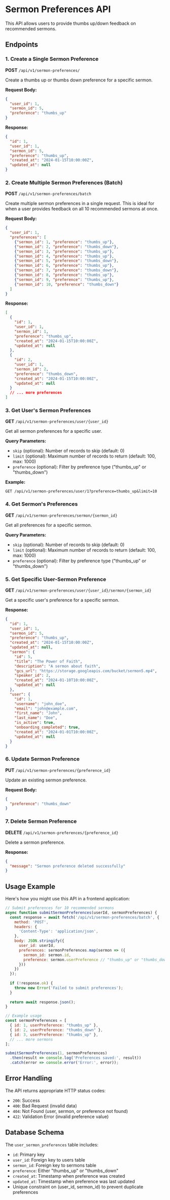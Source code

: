 # Sermon Preferences API

This API allows users to provide thumbs up/down feedback on recommended sermons.

## Endpoints

### 1. Create a Single Sermon Preference

**POST** `/api/v1/sermon-preferences/`

Create a thumbs up or thumbs down preference for a specific sermon.

**Request Body:**
```json
{
  "user_id": 1,
  "sermon_id": 5,
  "preference": "thumbs_up"
}
```

**Response:**
```json
{
  "id": 1,
  "user_id": 1,
  "sermon_id": 5,
  "preference": "thumbs_up",
  "created_at": "2024-01-15T10:00:00Z",
  "updated_at": null
}
```

### 2. Create Multiple Sermon Preferences (Batch)

**POST** `/api/v1/sermon-preferences/batch`

Create multiple sermon preferences in a single request. This is ideal for when a user provides feedback on all 10 recommended sermons at once.

**Request Body:**
```json
{
  "user_id": 1,
  "preferences": [
    {"sermon_id": 1, "preference": "thumbs_up"},
    {"sermon_id": 2, "preference": "thumbs_down"},
    {"sermon_id": 3, "preference": "thumbs_up"},
    {"sermon_id": 4, "preference": "thumbs_up"},
    {"sermon_id": 5, "preference": "thumbs_down"},
    {"sermon_id": 6, "preference": "thumbs_up"},
    {"sermon_id": 7, "preference": "thumbs_down"},
    {"sermon_id": 8, "preference": "thumbs_up"},
    {"sermon_id": 9, "preference": "thumbs_up"},
    {"sermon_id": 10, "preference": "thumbs_down"}
  ]
}
```

**Response:**
```json
[
  {
    "id": 1,
    "user_id": 1,
    "sermon_id": 1,
    "preference": "thumbs_up",
    "created_at": "2024-01-15T10:00:00Z",
    "updated_at": null
  },
  {
    "id": 2,
    "user_id": 1,
    "sermon_id": 2,
    "preference": "thumbs_down",
    "created_at": "2024-01-15T10:00:00Z",
    "updated_at": null
  }
  // ... more preferences
]
```

### 3. Get User's Sermon Preferences

**GET** `/api/v1/sermon-preferences/user/{user_id}`

Get all sermon preferences for a specific user.

**Query Parameters:**
- `skip` (optional): Number of records to skip (default: 0)
- `limit` (optional): Maximum number of records to return (default: 100, max: 1000)
- `preference` (optional): Filter by preference type ("thumbs_up" or "thumbs_down")

**Example:**
```
GET /api/v1/sermon-preferences/user/1?preference=thumbs_up&limit=10
```

### 4. Get Sermon's Preferences

**GET** `/api/v1/sermon-preferences/sermon/{sermon_id}`

Get all preferences for a specific sermon.

**Query Parameters:**
- `skip` (optional): Number of records to skip (default: 0)
- `limit` (optional): Maximum number of records to return (default: 100, max: 1000)
- `preference` (optional): Filter by preference type ("thumbs_up" or "thumbs_down")

### 5. Get Specific User-Sermon Preference

**GET** `/api/v1/sermon-preferences/user/{user_id}/sermon/{sermon_id}`

Get a specific user's preference for a specific sermon.

**Response:**
```json
{
  "id": 1,
  "user_id": 1,
  "sermon_id": 5,
  "preference": "thumbs_up",
  "created_at": "2024-01-15T10:00:00Z",
  "updated_at": null,
  "sermon": {
    "id": 5,
    "title": "The Power of Faith",
    "description": "A sermon about faith",
    "gcs_url": "https://storage.googleapis.com/bucket/sermon5.mp4",
    "speaker_id": 2,
    "created_at": "2024-01-10T10:00:00Z",
    "updated_at": null
  },
  "user": {
    "id": 1,
    "username": "john_doe",
    "email": "john@example.com",
    "first_name": "John",
    "last_name": "Doe",
    "is_active": true,
    "onboarding_completed": true,
    "created_at": "2024-01-01T10:00:00Z",
    "updated_at": null
  }
}
```

### 6. Update Sermon Preference

**PUT** `/api/v1/sermon-preferences/{preference_id}`

Update an existing sermon preference.

**Request Body:**
```json
{
  "preference": "thumbs_down"
}
```

### 7. Delete Sermon Preference

**DELETE** `/api/v1/sermon-preferences/{preference_id}`

Delete a sermon preference.

**Response:**
```json
{
  "message": "Sermon preference deleted successfully"
}
```

## Usage Example

Here's how you might use this API in a frontend application:

```javascript
// Submit preferences for 10 recommended sermons
async function submitSermonPreferences(userId, sermonPreferences) {
  const response = await fetch('/api/v1/sermon-preferences/batch', {
    method: 'POST',
    headers: {
      'Content-Type': 'application/json',
    },
    body: JSON.stringify({
      user_id: userId,
      preferences: sermonPreferences.map(sermon => ({
        sermon_id: sermon.id,
        preference: sermon.userPreference // "thumbs_up" or "thumbs_down"
      }))
    })
  });
  
  if (!response.ok) {
    throw new Error('Failed to submit preferences');
  }
  
  return await response.json();
}

// Example usage
const sermonPreferences = [
  { id: 1, userPreference: "thumbs_up" },
  { id: 2, userPreference: "thumbs_down" },
  { id: 3, userPreference: "thumbs_up" },
  // ... more sermons
];

submitSermonPreferences(1, sermonPreferences)
  .then(result => console.log('Preferences saved:', result))
  .catch(error => console.error('Error:', error));
```

## Error Handling

The API returns appropriate HTTP status codes:

- `200`: Success
- `400`: Bad Request (invalid data)
- `404`: Not Found (user, sermon, or preference not found)
- `422`: Validation Error (invalid preference value)

## Database Schema

The `user_sermon_preferences` table includes:

- `id`: Primary key
- `user_id`: Foreign key to users table
- `sermon_id`: Foreign key to sermons table
- `preference`: Either "thumbs_up" or "thumbs_down"
- `created_at`: Timestamp when preference was created
- `updated_at`: Timestamp when preference was last updated
- Unique constraint on (user_id, sermon_id) to prevent duplicate preferences
